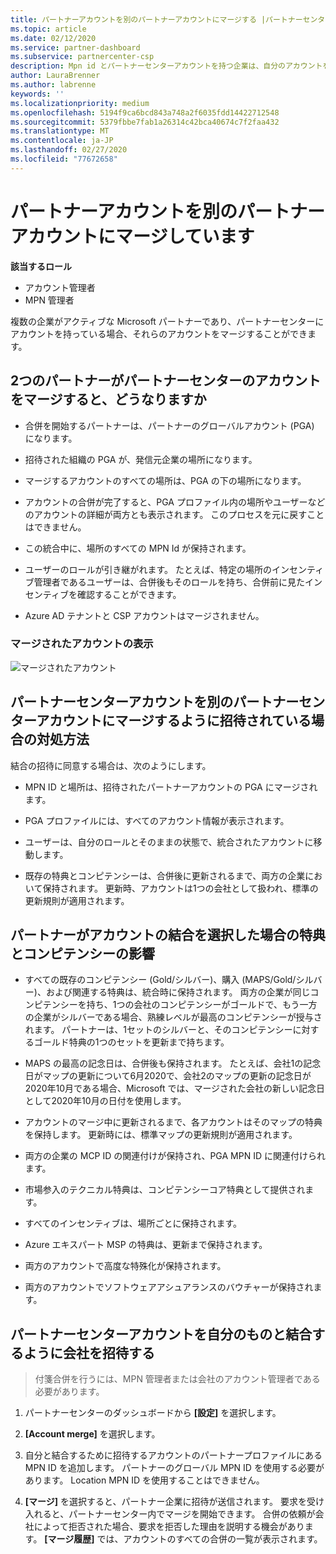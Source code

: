 ```yaml
---
title: パートナーアカウントを別のパートナーアカウントにマージする |パートナーセンター
ms.topic: article
ms.date: 02/12/2020
ms.service: partner-dashboard
ms.subservice: partnercenter-csp
description: Mpn id とパートナーセンターアカウントを持つ企業は、自分のアカウントをマージできます。
author: LauraBrenner
ms.author: labrenne
keywords: ''
ms.localizationpriority: medium
ms.openlocfilehash: 5194f9ca6bcd843a748a2f6035fdd14422712548
ms.sourcegitcommit: 5379fbbe7fab1a26314c42bca40674c7f2faa432
ms.translationtype: MT
ms.contentlocale: ja-JP
ms.lasthandoff: 02/27/2020
ms.locfileid: "77672658"
---
```

# <a name="merging-your-partner-account-with-another-partner-account"></a>パートナーアカウントを別のパートナーアカウントにマージしています

**該当するロール**

- アカウント管理者
- MPN 管理者

複数の企業がアクティブな Microsoft パートナーであり、パートナーセンターにアカウントを持っている場合、それらのアカウントをマージすることができます。 

## <a name="what-happens-when-two-partners-decide-to-merge-their-partner-center-accounts"></a>2つのパートナーがパートナーセンターのアカウントをマージすると、どうなりますか

- 合併を開始するパートナーは、パートナーのグローバルアカウント (PGA) になります。 

- 招待された組織の PGA が、発信元企業の場所になります。  

- マージするアカウントのすべての場所は、PGA の下の場所になります。 

- アカウントの合併が完了すると、PGA プロファイル内の場所やユーザーなどのアカウントの詳細が両方とも表示されます。 このプロセスを元に戻すことはできません。 

- この統合中に、場所のすべての MPN Id が保持されます。 

- ユーザーのロールが引き継がれます。 たとえば、特定の場所のインセンティブ管理者であるユーザーは、合併後もそのロールを持ち、合併前に見たインセンティブを確認することができます。 

- Azure AD テナントと CSP アカウントはマージされません。

### <a name="view-of-merged-accounts"></a>マージされたアカウントの表示

![マージされたアカウント](images/AccountMerge_graphic.png)


## <a name="what-to-expect-if-you-have-been-invited-to-merge-your-partner-center-account-with-another-partner-center-account"></a>パートナーセンターアカウントを別のパートナーセンターアカウントにマージするように招待されている場合の対処方法

結合の招待に同意する場合は、次のようにします。

- MPN ID と場所は、招待されたパートナーアカウントの PGA にマージされます。 

- PGA プロファイルには、すべてのアカウント情報が表示されます。

- ユーザーは、自分のロールとそのままの状態で、統合されたアカウントに移動します。

- 既存の特典とコンピテンシーは、合併後に更新されるまで、両方の企業において保持されます。 更新時、アカウントは1つの会社として扱われ、標準の更新規則が適用されます。  

## <a name="how-benefits-and-competencies-are-affected-when-partners-elect-to-merge-their-accounts"></a>パートナーがアカウントの結合を選択した場合の特典とコンピテンシーの影響

- すべての既存のコンピテンシー (Gold/シルバー)、購入 (MAPS/Gold/シルバー)、および関連する特典は、統合時に保持されます。 両方の企業が同じコンピテンシーを持ち、1つの会社のコンピテンシーがゴールドで、もう一方の企業がシルバーである場合、熟練レベルが最高のコンピテンシーが授与されます。 パートナーは、1セットのシルバーと、そのコンピテンシーに対するゴールド特典の1つのセットを更新まで持ちます。

- MAPS の最高の記念日は、合併後も保持されます。 たとえば、会社1の記念日がマップの更新について6月2020で、会社2のマップの更新の記念日が2020年10月である場合、Microsoft では、マージされた会社の新しい記念日として2020年10月の日付を使用します。

- アカウントのマージ中に更新されるまで、各アカウントはそのマップの特典を保持します。 更新時には、標準マップの更新規則が適用されます。  

- 両方の企業の MCP ID の関連付けが保持され、PGA MPN ID に関連付けられます。

- 市場参入のテクニカル特典は、コンピテンシーコア特典として提供されます。  

- すべてのインセンティブは、場所ごとに保持されます。 

- Azure エキスパート MSP の特典は、更新まで保持されます。 

- 両方のアカウントで高度な特殊化が保持されます。 

- 両方のアカウントでソフトウェアアシュアランスのバウチャーが保持されます。

## <a name="invite-a-company-to-merge-its-partner-center-account-with-yours"></a>パートナーセンターアカウントを自分のものと結合するように会社を招待する 

>付箋合併を行うには、MPN 管理者または会社のアカウント管理者である必要があります。

1. パートナーセンターのダッシュボードから **[設定]** を選択します。

2. **[Account merge]** を選択します。

3. 自分と結合するために招待するアカウントのパートナープロファイルにある MPN ID を追加します。 パートナーのグローバル MPN ID を使用する必要があります。 Location MPN ID を使用することはできません。

4. **[マージ]** を選択すると、パートナー企業に招待が送信されます。 要求を受け入れると、パートナーセンター内でマージを開始できます。 合併の依頼が会社によって拒否された場合、要求を拒否した理由を説明する機会があります。 **[マージ履歴]** では、アカウントのすべての合併の一覧が表示されます。




